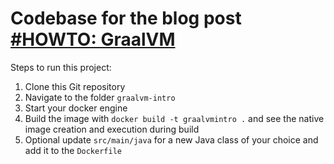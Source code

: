 # Codebase for the blog post [#HOWTO: GraalVM](https://rieckpil.de/whatis-graalvm/)

Steps to run this project:

1. Clone this Git repository
2. Navigate to the folder `graalvm-intro`
3. Start your docker engine
4. Build the image with `docker build -t graalvmintro .` and see the native image creation and execution during build
5. Optional update `src/main/java` for a new Java class of your choice and add it to the `Dockerfile`